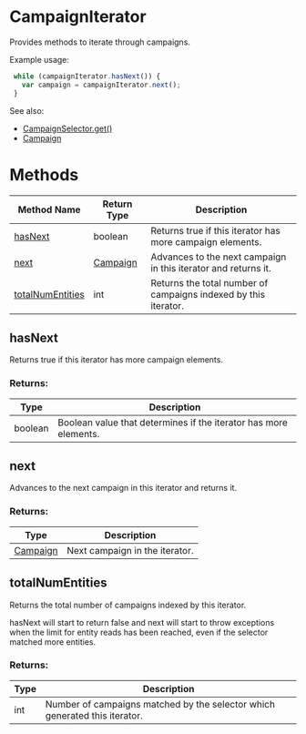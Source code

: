 # CampaignIterator
Provides methods to iterate through campaigns.

Example usage:
```javascript
 while (campaignIterator.hasNext()) {
   var campaign = campaignIterator.next();
 }
```

See also:
- [CampaignSelector.get()](./CampaignSelector#get)
- [Campaign](./Campaign)

# Methods
|Method Name|Return Type|Description|
|-|-|-
[hasNext](#hasnext)|boolean|Returns true if this iterator has more campaign elements.<br />
[next](#next)|[Campaign](./Campaign)|Advances to the next campaign in this iterator and returns it.<br />
[totalNumEntities](#totalnumentities)|int|Returns the total number of campaigns indexed by this iterator.

## <a name="hasnext"></a>hasNext
Returns true if this iterator has more campaign elements.

### Returns:
|Type|Description|
|-|-
boolean|Boolean value that determines if the iterator has more elements.

## <a name="next"></a>next
Advances to the next campaign in this iterator and returns it.

### Returns:
|Type|Description|
|-|-
[Campaign](./Campaign)|Next campaign in the iterator.

## <a name="totalnumentities"></a>totalNumEntities
Returns the total number of campaigns indexed by this iterator.

hasNext will start to return false and next will start to throw exceptions when the limit for entity reads has been reached, even if the selector matched more entities.
### Returns:
|Type|Description|
|-|-
int|Number of campaigns matched by the selector which generated this iterator.

